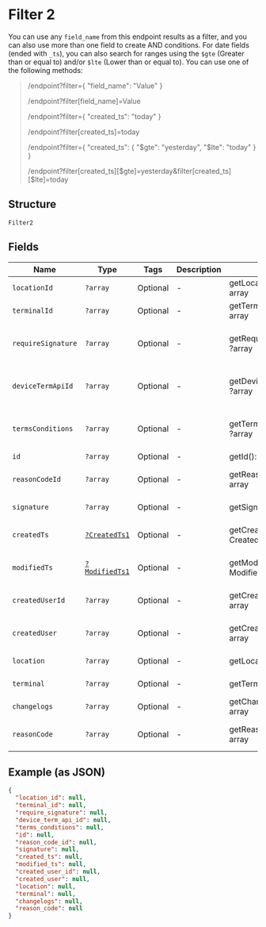 
# Filter 2

You can use any `field_name` from this endpoint results as a filter, and you can also use more than one field to create AND conditions. For date fields (ended with `_ts`), you can also search for ranges using the `$gte` (Greater than or equal to) and/or  `$lte` (Lower than or equal to). You can use one of the following methods:

> /endpoint?filter={ "field_name": "Value" }
> 
> /endpoint?filter[field_name]=Value
> 
> /endpoint?filter={ "created_ts": "today" }
> 
> /endpoint?filter[created_ts]=today
> 
> /endpoint?filter={ "created_ts": { "$gte": "yesterday", "$lte": "today" } }
> 
> /endpoint?filter[created_ts][$gte]=yesterday&filter[created_ts][$lte]=today

## Structure

`Filter2`

## Fields

| Name | Type | Tags | Description | Getter | Setter |
|  --- | --- | --- | --- | --- | --- |
| `locationId` | `?array` | Optional | - | getLocationId(): ?array | setLocationId(?array locationId): void |
| `terminalId` | `?array` | Optional | - | getTerminalId(): ?array | setTerminalId(?array terminalId): void |
| `requireSignature` | `?array` | Optional | - | getRequireSignature(): ?array | setRequireSignature(?array requireSignature): void |
| `deviceTermApiId` | `?array` | Optional | - | getDeviceTermApiId(): ?array | setDeviceTermApiId(?array deviceTermApiId): void |
| `termsConditions` | `?array` | Optional | - | getTermsConditions(): ?array | setTermsConditions(?array termsConditions): void |
| `id` | `?array` | Optional | - | getId(): ?array | setId(?array id): void |
| `reasonCodeId` | `?array` | Optional | - | getReasonCodeId(): ?array | setReasonCodeId(?array reasonCodeId): void |
| `signature` | `?array` | Optional | - | getSignature(): ?array | setSignature(?array signature): void |
| `createdTs` | [`?CreatedTs1`](../../doc/models/created-ts-1.md) | Optional | - | getCreatedTs(): ?CreatedTs1 | setCreatedTs(?CreatedTs1 createdTs): void |
| `modifiedTs` | [`?ModifiedTs1`](../../doc/models/modified-ts-1.md) | Optional | - | getModifiedTs(): ?ModifiedTs1 | setModifiedTs(?ModifiedTs1 modifiedTs): void |
| `createdUserId` | `?array` | Optional | - | getCreatedUserId(): ?array | setCreatedUserId(?array createdUserId): void |
| `createdUser` | `?array` | Optional | - | getCreatedUser(): ?array | setCreatedUser(?array createdUser): void |
| `location` | `?array` | Optional | - | getLocation(): ?array | setLocation(?array location): void |
| `terminal` | `?array` | Optional | - | getTerminal(): ?array | setTerminal(?array terminal): void |
| `changelogs` | `?array` | Optional | - | getChangelogs(): ?array | setChangelogs(?array changelogs): void |
| `reasonCode` | `?array` | Optional | - | getReasonCode(): ?array | setReasonCode(?array reasonCode): void |

## Example (as JSON)

```json
{
  "location_id": null,
  "terminal_id": null,
  "require_signature": null,
  "device_term_api_id": null,
  "terms_conditions": null,
  "id": null,
  "reason_code_id": null,
  "signature": null,
  "created_ts": null,
  "modified_ts": null,
  "created_user_id": null,
  "created_user": null,
  "location": null,
  "terminal": null,
  "changelogs": null,
  "reason_code": null
}
```

